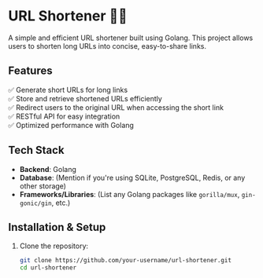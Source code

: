 # URL Shortener 🔗🚀  
A simple and efficient URL shortener built using Golang. This project allows users to shorten long URLs into concise, easy-to-share links.  

## Features  
✅ Generate short URLs for long links  
✅ Store and retrieve shortened URLs efficiently  
✅ Redirect users to the original URL when accessing the short link  
✅ RESTful API for easy integration  
✅ Optimized performance with Golang  

## Tech Stack  
- **Backend**: Golang  
- **Database**: (Mention if you're using SQLite, PostgreSQL, Redis, or any other storage)  
- **Frameworks/Libraries**: (List any Golang packages like `gorilla/mux`, `gin-gonic/gin`, etc.)  

## Installation & Setup  
1. Clone the repository:  
   ```bash
   git clone https://github.com/your-username/url-shortener.git
   cd url-shortener
